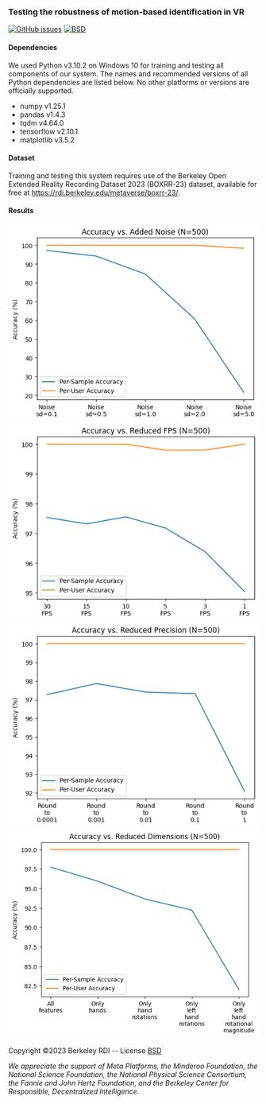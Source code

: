 ### Testing the robustness of motion-based identification in VR

[![GitHub issues](https://img.shields.io/github/issues/metaguard/robustness)](https://github.com/metaguard/robustness/issues)
[![BSD](https://img.shields.io/badge/license-BSD-brightgreen.svg)](https://github.com/metaguard/robustness/blob/main/LICENSE)

#### Dependencies
We used Python v3.10.2 on Windows 10 for training and testing all components of our system. The names and recommended versions of all Python dependencies are listed below. No other platforms or versions are officially supported.
- numpy v1.25.1
- pandas v1.4.3
- tqdm v4.64.0
- tensorflow v2.10.1
- matplotlib v3.5.2

#### Dataset
Training and testing this system requires use of the Berkeley Open Extended Reality Recording Dataset 2023 (BOXRR-23) dataset, available for free at https://rdi.berkeley.edu/metaverse/boxrr-23/.

#### Results
![](./figures/added-noise.png)
![](./figures/reduced-fps.png)
![](./figures/reduced-precision.png)
![](./figures/reduced-dimensions.png)

Copyright &copy;2023 Berkeley RDI -- License [BSD](https://github.com/metaguard/metaguardplus/blob/main/LICENSE)

_We appreciate the support of Meta Platforms, the Minderoo Foundation, the National Science Foundation, the National Physical Science Consortium, the Fannie and John Hertz Foundation, and the Berkeley Center for Responsible, Decentralized Intelligence._
